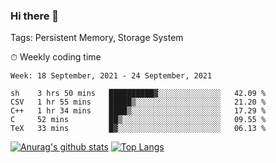 ### Hi there 👋

Tags: Persistent Memory, Storage System

<!--

[![Anurag's github stats](https://github-readme-stats.vercel.app/api?username=wwyf)](https://github.com/anuraghazra/github-readme-stats)

[![Anurag's github stats](https://github-readme-stats.vercel.app/api?username=wwyf&count_private=true)](https://github.com/anuraghazra/github-readme-stats)


[![Top Langs](https://github-readme-stats.vercel.app/api/top-langs/?username=wwyf&count_private=true&&hide=jupyter%20notebook,html)](https://github.com/anuraghazra/github-readme-stats)



-->


⏱ Weekly coding time

<!--START_SECTION:waka-->
```text
Week: 18 September, 2021 - 24 September, 2021

sh    3 hrs 50 mins   ██████████▓░░░░░░░░░░░░░░   42.09 % 
CSV   1 hr 55 mins    █████▒░░░░░░░░░░░░░░░░░░░   21.20 % 
C++   1 hr 34 mins    ████▒░░░░░░░░░░░░░░░░░░░░   17.29 % 
C     52 mins         ██▒░░░░░░░░░░░░░░░░░░░░░░   09.55 % 
TeX   33 mins         █▓░░░░░░░░░░░░░░░░░░░░░░░   06.13 % 
```
<!--END_SECTION:waka-->



[![Anurag's github stats](https://github-readme-stats.vercel.app/api?username=wwyf&count_private=true&show_icons=true&hide_border=true)](https://github.com/anuraghazra/github-readme-stats) [![Top Langs](https://github-readme-stats.vercel.app/api/top-langs/?username=wwyf&count_private=true&hide=jupyter%20notebook,html,OpenEdge%20ABL&langs_count=10&layout=compact&hide_border=true)](https://github.com/anuraghazra/github-readme-stats)

<!--

[![willianrod's wakatime stats](https://github-readme-stats.vercel.app/api/wakatime?username=wwyf)](https://github.com/anuraghazra/github-readme-stats)


-->
